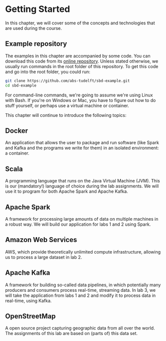 # Getting Started

In this chapter, we will cover some of the concepts and technologies that are
used during the course.

## Example repository

The examples in this chapter are accompanied by some code. You can download this
code from its [online repository]. Unless stated otherwise, we usually run
commands in the root folder of this repository. To get this code and go into the
root folder, you could run:

```bash
git clone https://github.com/abs-tudelft/sbd-example.git
cd sbd-example
```

For command-line commands, we're going to assume we're using Linux with Bash. If
you're on Windows or Mac, you have to figure out how to do stuff yourself, or
perhaps use a virtual machine or container.

This chapter will continue to introduce the following topics:

## Docker

An application that allows the user to package and run software (like Spark and
Kafka and the programs we write for them) in an isolated environment: a
container.

## Scala

A programming language that runs on the Java Virtual Machine (JVM). This is our
(mandatory!) language of choice during the lab assignments. We will use it to
program for both Apache Spark and Apache Kafka.

## Apache Spark

A framework for processing large amounts of data on multiple machines in a
robust way. We will build our application for labs 1 and 2 using Spark.

## Amazon Web Services

AWS, which provide theoretically unlimited compute infrastructure, allowing us
to process a large dataset in lab 2.

## Apache Kafka

A framework for building so-called data pipelines, in which potentially many
producers and consumers process real-time, streaming data. In lab 3, we will
take the application from labs 1 and 2 and modify it to process data in
real-time, using Kafka.

## OpenStreetMap

A open source project capturing geographic data from all over the world. The
assignments of this lab are based on (parts of) this data set.

[online repository]: https://github.com/abs-tudelft/sbd-example
